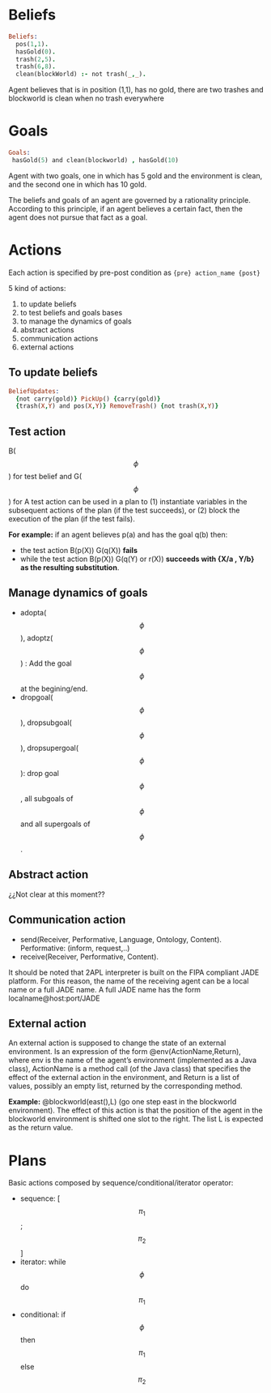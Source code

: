 # Beliefs

```prolog
Beliefs:  pos(1,1).  hasGold(0).  trash(2,5).  trash(6,8).  clean(blockWorld) :- not trash(_,_).
```

Agent believes that is in position (1,1), has no gold, there are two trashes and blockworld is clean when no trash everywhere

# Goals
```prolog
Goals: hasGold(5) and clean(blockworld) , hasGold(10)
```

Agent with two goals, one in which has 5 gold and the environment is clean, and the second one in which has 10 gold.

The beliefs and goals of an agent are governed by a rationality principle. According to this principle, if an agent believes a certain fact, then the agent does not pursue that fact as a goal.

# Actions

Each action is specified by pre-post condition as `{pre} action_name {post} `

5 kind of actions: 

 1. to update beliefs
 2. to test beliefs and goals bases
 3. to manage the dynamics of goals
 4. abstract actions
 5. communication actions
 6. external actions

## To update beliefs
```prolog
BeliefUpdates:
  {not carry(gold)} PickUp() {carry(gold)}
  {trash(X,Y) and pos(X,Y)} RemoveTrash() {not trash(X,Y)}
```

## Test action
B($$\phi$$) for test belief and G($$\phi$$) for   A test action can be used in a plan to (1) instantiate variables in the subsequent actions of the plan (if the test succeeds), or (2) block the execution of the plan (if the test fails).

**For example:** if an agent believes p(a) and has the goal q(b) then: 

* the test action B(p(X)) G(q(X)) **fails** 
* while the test action B(p(X)) G(q(Y) or r(X)) **succeeds with {X/a , Y/b} as the resulting substitution**.

## Manage dynamics of goals

* adopta($$\phi$$), adoptz($$\phi$$) : Add the goal $$\phi$$ at the begining/end.
* dropgoal($$\phi$$), dropsubgoal($$\phi$$), dropsupergoal($$\phi$$): drop goal $$\phi$$, all subgoals of $$\phi$$ and all supergoals of $$\phi$$.

## Abstract action

¿¿Not clear at this moment??

## Communication action

* send(Receiver, Performative, Language, Ontology, Content). Performative: (inform, request,..) 
* receive(Receiver, Performative, Content).

It should be noted that 2APL interpreter is built on the FIPA compliant JADE platform.  For this reason, the name of the receiving agent can be a local name or a full JADE name. A full JADE name has the form localname@host:port/JADE

## External action

An external action is supposed to change the state of an external environment. Is an expression of the form @env(ActionName,Return), where env is the name of the agent’s environment (implemented as a Java class), ActionName is a method call (of the Java class) that specifies the effect of the external action in the environment, and Return is a list of values, possibly an empty list, returned by the corresponding method. 

**Example:** @blockworld(east(),L) (go one step east in the blockworld environment). The effect of this action is that the position of the agent in the blockworld environment is shifted one slot to the right. The list L is expected as the return value.


# Plans

Basic actions composed by sequence/conditional/iterator operator:

* sequence: [$$\pi_1$$;$$\pi_2$$]
* iterator: while $$\phi$$ do $$\pi_1$$
* conditional: if $$\phi$$ then $$\pi_1$$ else $$\pi_2$$
